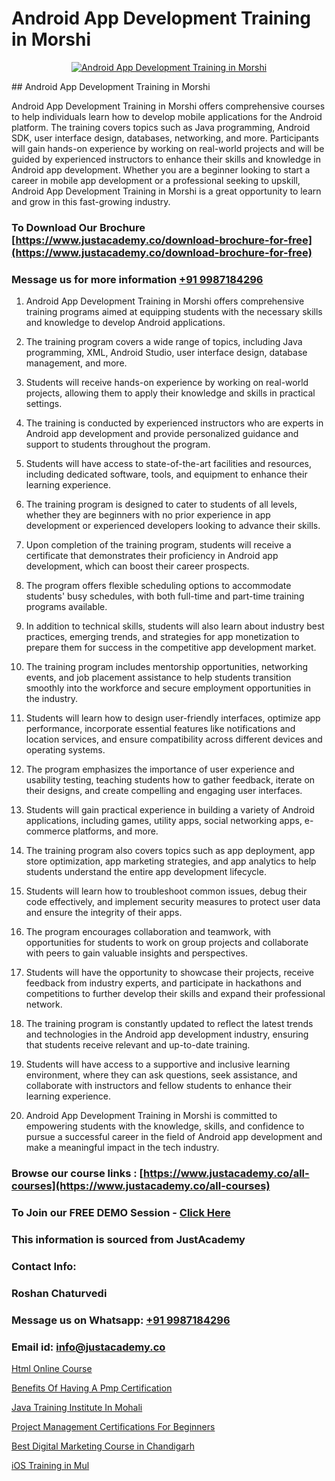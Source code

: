 # Android App Development Training in Morshi

<p align="center">
  <a href="https://justacademy.co/course-detail/android-app-development">
    <img src="https://justacademy.co/storage2/course_image/1676635923_course_image.webp" alt="Android App Development Training in Morshi">
  </a>
</p>
## Android App Development Training in Morshi

Android App Development Training in Morshi offers comprehensive courses to help individuals learn how to develop mobile applications for the Android platform. The training covers topics such as Java programming, Android SDK, user interface design, databases, networking, and more. Participants will gain hands-on experience by working on real-world projects and will be guided by experienced instructors to enhance their skills and knowledge in Android app development. Whether you are a beginner looking to start a career in mobile app development or a professional seeking to upskill, Android App Development Training in Morshi is a great opportunity to learn and grow in this fast-growing industry.
### To Download Our Brochure [https://www.justacademy.co/download-brochure-for-free](https://www.justacademy.co/download-brochure-for-free)
### Message us for more information [+91 9987184296](https://api.whatsapp.com/send?phone=919987184296)
1) Android App Development Training in Morshi offers comprehensive training programs aimed at equipping students with the necessary skills and knowledge to develop Android applications.

2) The training program covers a wide range of topics, including Java programming, XML, Android Studio, user interface design, database management, and more.

3) Students will receive hands-on experience by working on real-world projects, allowing them to apply their knowledge and skills in practical settings.

4) The training is conducted by experienced instructors who are experts in Android app development and provide personalized guidance and support to students throughout the program.

5) Students will have access to state-of-the-art facilities and resources, including dedicated software, tools, and equipment to enhance their learning experience.

6) The training program is designed to cater to students of all levels, whether they are beginners with no prior experience in app development or experienced developers looking to advance their skills.

7) Upon completion of the training program, students will receive a certificate that demonstrates their proficiency in Android app development, which can boost their career prospects.

8) The program offers flexible scheduling options to accommodate students' busy schedules, with both full-time and part-time training programs available.

9) In addition to technical skills, students will also learn about industry best practices, emerging trends, and strategies for app monetization to prepare them for success in the competitive app development market.

10) The training program includes mentorship opportunities, networking events, and job placement assistance to help students transition smoothly into the workforce and secure employment opportunities in the industry.

11) Students will learn how to design user-friendly interfaces, optimize app performance, incorporate essential features like notifications and location services, and ensure compatibility across different devices and operating systems.

12) The program emphasizes the importance of user experience and usability testing, teaching students how to gather feedback, iterate on their designs, and create compelling and engaging user interfaces.

13) Students will gain practical experience in building a variety of Android applications, including games, utility apps, social networking apps, e-commerce platforms, and more.

14) The training program also covers topics such as app deployment, app store optimization, app marketing strategies, and app analytics to help students understand the entire app development lifecycle.

15) Students will learn how to troubleshoot common issues, debug their code effectively, and implement security measures to protect user data and ensure the integrity of their apps.

16) The program encourages collaboration and teamwork, with opportunities for students to work on group projects and collaborate with peers to gain valuable insights and perspectives.

17) Students will have the opportunity to showcase their projects, receive feedback from industry experts, and participate in hackathons and competitions to further develop their skills and expand their professional network.

18) The training program is constantly updated to reflect the latest trends and technologies in the Android app development industry, ensuring that students receive relevant and up-to-date training.

19) Students will have access to a supportive and inclusive learning environment, where they can ask questions, seek assistance, and collaborate with instructors and fellow students to enhance their learning experience.

20) Android App Development Training in Morshi is committed to empowering students with the knowledge, skills, and confidence to pursue a successful career in the field of Android app development and make a meaningful impact in the tech industry.

### Browse our course links : [https://www.justacademy.co/all-courses](https://www.justacademy.co/all-courses) 
### To Join our FREE DEMO Session - [Click Here](https://www.justacademy.co/register-for-course-demo)


### This information is sourced from JustAcademy
### Contact Info:
### Roshan Chaturvedi
### Message us on Whatsapp: [+91 9987184296](https://api.whatsapp.com/send?phone=919987184296)
### Email id: [info@justacademy.co](mailto:info@justacademy.co)
                
[Html Online Course](https://www.linkedin.com/pulse/html-online-course-justacademy-boston-6yede?trackingId=MA5LPAWma5NjM7g372XTmw%3D%3D&lipi=urn%3Ali%3Apage%3Ad_flagship3_company_admin%3BTbY8fN%2BZSiWS3%2FqQQu1Jtw%3D%3D)

[Benefits Of Having A Pmp Certification](https://www.linkedin.com/pulse/benefits-having-pmp-certification-justacademy-beangaluru-ynrpc?trackingId=1yGeXmyJMd%2Fa7lj%2FJoh6lw%3D%3D&lipi=urn%3Ali%3Apage%3Ad_flagship3_company_admin%3Bx8y7hAo2S%2Fe2HLe3couk6g%3D%3D)

[Java Training Institute In Mohali](https://medium.com/@mahi3106/java-training-institute-in-mohali-ebe0b649f4a9)

[Project Management Certifications For Beginners](https://medium.com/@namusn/project-management-certifications-for-beginners-1da031c3c3d0)

[Best Digital Marketing Course in Chandigarh](https://justacademyin.github.io/justacademy/best-digital-marketing-course-in-chandigarh)

[iOS Training in Mul](https://justacademyin.github.io/justacademy/ios-training-in-mul)

